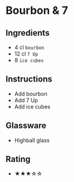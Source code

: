# Bourbon & 7

## Ingredients
- 4 cl `bourbon`
- 12 cl `7 Up`
- 8 `ice cubes`

## Instructions
- Add bourbon
- Add 7 Up
- Add ice cubes

## Glassware
- Highball glass

## Rating
- ★★★☆☆